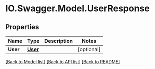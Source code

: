 # IO.Swagger.Model.UserResponse
## Properties

Name | Type | Description | Notes
------------ | ------------- | ------------- | -------------
**User** | [**User**](User.md) |  | [optional] 

[[Back to Model list]](../README.md#documentation-for-models) [[Back to API list]](../README.md#documentation-for-api-endpoints) [[Back to README]](../README.md)

